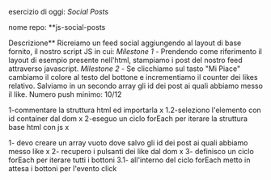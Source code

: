esercizio di oggi: *Social Posts*

nome repo: **js-social-posts


Descrizione**
Ricreiamo un feed social aggiungendo al layout di base fornito, il nostro script JS in cui:
*Milestone 1* - Prendendo come riferimento il layout di esempio presente nell'html, stampiamo i post del nostro feed attraverso javascript.
*Milestone 2* - Se clicchiamo sul tasto "Mi Piace" cambiamo il colore al testo del bottone e incrementiamo il counter dei likes relativo.
Salviamo in un secondo array gli id dei post ai quali abbiamo messo il like.
Numero push minimo: 10/12


<!-- pseudo codice -->


<!-- milestone 1 -->
1-commentare la struttura html ed importarla x
1.2-seleziono l'elemento con id container dal dom x
2-eseguo un ciclo forEach per iterare la struttura base html con js x


<!--milestone 2 -->

1- devo creare un array vuoto dove salvo gli id dei post ai quali abbiamo messo like x
2- recupero i pulsanti dei like dal dom x
3- definisco un ciclo forEach per iterare tutti i bottoni
 3.1- all'interno del ciclo forEach metto in attesa i bottoni per l'evento click